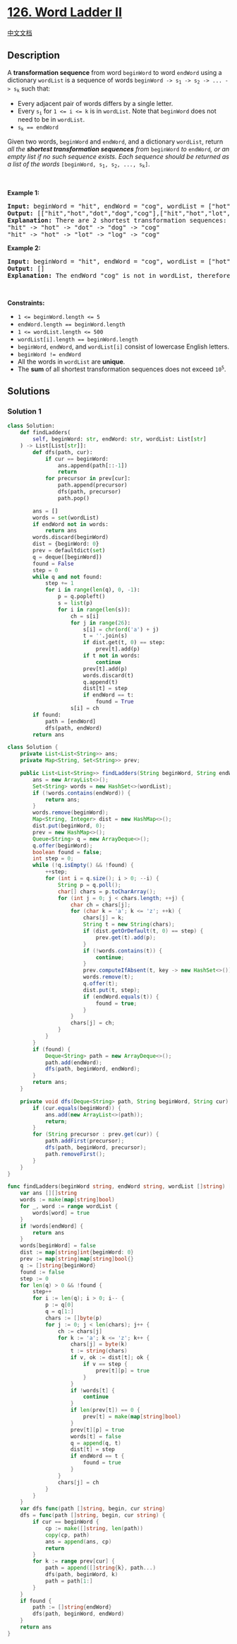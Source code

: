 # [126. Word Ladder II](https://leetcode.com/problems/word-ladder-ii)

[中文文档](./solution/0100-0199/0126.Word%20Ladder%20II/README.md)

<!-- tags:Breadth-First Search,Hash Table,String,Backtracking -->

## Description

<p>A <strong>transformation sequence</strong> from word <code>beginWord</code> to word <code>endWord</code> using a dictionary <code>wordList</code> is a sequence of words <code>beginWord -&gt; s<sub>1</sub> -&gt; s<sub>2</sub> -&gt; ... -&gt; s<sub>k</sub></code> such that:</p>

<ul>
	<li>Every adjacent pair of words differs by a single letter.</li>
	<li>Every <code>s<sub>i</sub></code> for <code>1 &lt;= i &lt;= k</code> is in <code>wordList</code>. Note that <code>beginWord</code> does not need to be in <code>wordList</code>.</li>
	<li><code>s<sub>k</sub> == endWord</code></li>
</ul>

<p>Given two words, <code>beginWord</code> and <code>endWord</code>, and a dictionary <code>wordList</code>, return <em>all the <strong>shortest transformation sequences</strong> from</em> <code>beginWord</code> <em>to</em> <code>endWord</code><em>, or an empty list if no such sequence exists. Each sequence should be returned as a list of the words </em><code>[beginWord, s<sub>1</sub>, s<sub>2</sub>, ..., s<sub>k</sub>]</code>.</p>

<p>&nbsp;</p>
<p><strong class="example">Example 1:</strong></p>

<pre>
<strong>Input:</strong> beginWord = &quot;hit&quot;, endWord = &quot;cog&quot;, wordList = [&quot;hot&quot;,&quot;dot&quot;,&quot;dog&quot;,&quot;lot&quot;,&quot;log&quot;,&quot;cog&quot;]
<strong>Output:</strong> [[&quot;hit&quot;,&quot;hot&quot;,&quot;dot&quot;,&quot;dog&quot;,&quot;cog&quot;],[&quot;hit&quot;,&quot;hot&quot;,&quot;lot&quot;,&quot;log&quot;,&quot;cog&quot;]]
<strong>Explanation:</strong>&nbsp;There are 2 shortest transformation sequences:
&quot;hit&quot; -&gt; &quot;hot&quot; -&gt; &quot;dot&quot; -&gt; &quot;dog&quot; -&gt; &quot;cog&quot;
&quot;hit&quot; -&gt; &quot;hot&quot; -&gt; &quot;lot&quot; -&gt; &quot;log&quot; -&gt; &quot;cog&quot;
</pre>

<p><strong class="example">Example 2:</strong></p>

<pre>
<strong>Input:</strong> beginWord = &quot;hit&quot;, endWord = &quot;cog&quot;, wordList = [&quot;hot&quot;,&quot;dot&quot;,&quot;dog&quot;,&quot;lot&quot;,&quot;log&quot;]
<strong>Output:</strong> []
<strong>Explanation:</strong> The endWord &quot;cog&quot; is not in wordList, therefore there is no valid transformation sequence.
</pre>

<p>&nbsp;</p>
<p><strong>Constraints:</strong></p>

<ul>
	<li><code>1 &lt;= beginWord.length &lt;= 5</code></li>
	<li><code>endWord.length == beginWord.length</code></li>
	<li><code>1 &lt;= wordList.length &lt;= 500</code></li>
	<li><code>wordList[i].length == beginWord.length</code></li>
	<li><code>beginWord</code>, <code>endWord</code>, and <code>wordList[i]</code> consist of lowercase English letters.</li>
	<li><code>beginWord != endWord</code></li>
	<li>All the words in <code>wordList</code> are <strong>unique</strong>.</li>
	<li>The <strong>sum</strong> of all shortest transformation sequences does not exceed <code>10<sup>5</sup></code>.</li>
</ul>

## Solutions

### Solution 1

<!-- tabs:start -->

```python
class Solution:
    def findLadders(
        self, beginWord: str, endWord: str, wordList: List[str]
    ) -> List[List[str]]:
        def dfs(path, cur):
            if cur == beginWord:
                ans.append(path[::-1])
                return
            for precursor in prev[cur]:
                path.append(precursor)
                dfs(path, precursor)
                path.pop()

        ans = []
        words = set(wordList)
        if endWord not in words:
            return ans
        words.discard(beginWord)
        dist = {beginWord: 0}
        prev = defaultdict(set)
        q = deque([beginWord])
        found = False
        step = 0
        while q and not found:
            step += 1
            for i in range(len(q), 0, -1):
                p = q.popleft()
                s = list(p)
                for i in range(len(s)):
                    ch = s[i]
                    for j in range(26):
                        s[i] = chr(ord('a') + j)
                        t = ''.join(s)
                        if dist.get(t, 0) == step:
                            prev[t].add(p)
                        if t not in words:
                            continue
                        prev[t].add(p)
                        words.discard(t)
                        q.append(t)
                        dist[t] = step
                        if endWord == t:
                            found = True
                    s[i] = ch
        if found:
            path = [endWord]
            dfs(path, endWord)
        return ans
```

```java
class Solution {
    private List<List<String>> ans;
    private Map<String, Set<String>> prev;

    public List<List<String>> findLadders(String beginWord, String endWord, List<String> wordList) {
        ans = new ArrayList<>();
        Set<String> words = new HashSet<>(wordList);
        if (!words.contains(endWord)) {
            return ans;
        }
        words.remove(beginWord);
        Map<String, Integer> dist = new HashMap<>();
        dist.put(beginWord, 0);
        prev = new HashMap<>();
        Queue<String> q = new ArrayDeque<>();
        q.offer(beginWord);
        boolean found = false;
        int step = 0;
        while (!q.isEmpty() && !found) {
            ++step;
            for (int i = q.size(); i > 0; --i) {
                String p = q.poll();
                char[] chars = p.toCharArray();
                for (int j = 0; j < chars.length; ++j) {
                    char ch = chars[j];
                    for (char k = 'a'; k <= 'z'; ++k) {
                        chars[j] = k;
                        String t = new String(chars);
                        if (dist.getOrDefault(t, 0) == step) {
                            prev.get(t).add(p);
                        }
                        if (!words.contains(t)) {
                            continue;
                        }
                        prev.computeIfAbsent(t, key -> new HashSet<>()).add(p);
                        words.remove(t);
                        q.offer(t);
                        dist.put(t, step);
                        if (endWord.equals(t)) {
                            found = true;
                        }
                    }
                    chars[j] = ch;
                }
            }
        }
        if (found) {
            Deque<String> path = new ArrayDeque<>();
            path.add(endWord);
            dfs(path, beginWord, endWord);
        }
        return ans;
    }

    private void dfs(Deque<String> path, String beginWord, String cur) {
        if (cur.equals(beginWord)) {
            ans.add(new ArrayList<>(path));
            return;
        }
        for (String precursor : prev.get(cur)) {
            path.addFirst(precursor);
            dfs(path, beginWord, precursor);
            path.removeFirst();
        }
    }
}
```

```go
func findLadders(beginWord string, endWord string, wordList []string) [][]string {
	var ans [][]string
	words := make(map[string]bool)
	for _, word := range wordList {
		words[word] = true
	}
	if !words[endWord] {
		return ans
	}
	words[beginWord] = false
	dist := map[string]int{beginWord: 0}
	prev := map[string]map[string]bool{}
	q := []string{beginWord}
	found := false
	step := 0
	for len(q) > 0 && !found {
		step++
		for i := len(q); i > 0; i-- {
			p := q[0]
			q = q[1:]
			chars := []byte(p)
			for j := 0; j < len(chars); j++ {
				ch := chars[j]
				for k := 'a'; k <= 'z'; k++ {
					chars[j] = byte(k)
					t := string(chars)
					if v, ok := dist[t]; ok {
						if v == step {
							prev[t][p] = true
						}
					}
					if !words[t] {
						continue
					}
					if len(prev[t]) == 0 {
						prev[t] = make(map[string]bool)
					}
					prev[t][p] = true
					words[t] = false
					q = append(q, t)
					dist[t] = step
					if endWord == t {
						found = true
					}
				}
				chars[j] = ch
			}
		}
	}
	var dfs func(path []string, begin, cur string)
	dfs = func(path []string, begin, cur string) {
		if cur == beginWord {
			cp := make([]string, len(path))
			copy(cp, path)
			ans = append(ans, cp)
			return
		}
		for k := range prev[cur] {
			path = append([]string{k}, path...)
			dfs(path, beginWord, k)
			path = path[1:]
		}
	}
	if found {
		path := []string{endWord}
		dfs(path, beginWord, endWord)
	}
	return ans
}
```

<!-- tabs:end -->

<!-- end -->
